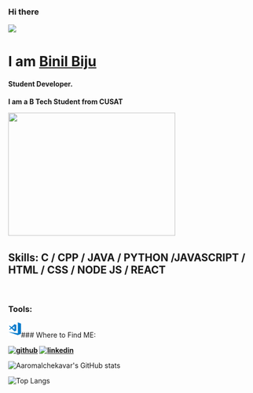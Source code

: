 ### Hi there 
<img src="https://raw.githubusercontent.com/MartinHeinz/MartinHeinz/master/wave.gif" width="30px"> 

# I am [Binil Biju](https://aaromalchekavar.github.io/Portfolio/)

#### Student Developer.
**I am a B Tech Student from CUSAT**


<img src="https://media.giphy.com/media/u2pmTWUi0MXjyrMaVj/giphy.gif" width="340" height="250">

## **Skills: C / CPP / JAVA / PYTHON /JAVASCRIPT / HTML / CSS / NODE JS / REACT**

<br />

### Tools:

<img align="left" alt="Visual Studio Code" width="26px" src="https://raw.githubusercontent.com/github/explore/80688e429a7d4ef2fca1e82350fe8e3517d3494d/topics/visual-studio-code/visual-studio-code.png" />

<br />
### Where to Find ME:

**[<img src="https://cdn.jsdelivr.net/npm/simple-icons@3.0.1/icons/github.svg" alt="github" height="40">](https://github.com/Aaromalchekavar) [<img src="https://cdn.jsdelivr.net/npm/simple-icons@3.0.1/icons/linkedin.svg" alt="linkedin" height="40">](https://www.linkedin.com/in/%F0%9D%95%AD%F0%9D%96%8E%F0%9D%96%93%F0%9D%96%8E%F0%9D%96%91-%F0%9D%95%AD%F0%9D%96%8E%F0%9D%96%8F%F0%9D%96%9A-60ab94187/)**

![Aaromalchekavar's GitHub stats](https://github-readme-stats.vercel.app/api?username=Aaromalchekavar&show_icons=true&theme=dark)

![Top Langs](https://github-readme-stats.vercel.app/api/top-langs/?username=Aaromalchekavar&layout=compact&theme=dark)
